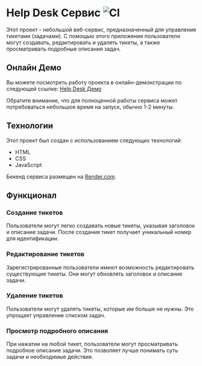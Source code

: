 # Help Desk Сервис ![CI](https://github.com/NikaMurs/helpdesk/actions/workflows/web.yml/badge.svg) 

Этот проект - небольшой веб-сервис, предназначенный для управления тикетами (задачами). С помощью этого приложения пользователи могут создавать, редактировать и удалять тикеты, а также просматривать подробные описания задач.

## Онлайн Демо

Вы можете посмотреть работу проекта в онлайн-демонстрации по следующей ссылке: [Help Desk Демо](https://nikamurs.github.io/helpdesk/)

Обратите внимание, что для полноценной работы сервиса может потребоваться небольшое время на запуск, обычно 1-2 минуты.

## Технологии

Этот проект был создан с использованием следующих технологий:

- HTML
- CSS
- JavaScript

Бекенд сервиса размещен на [Render.com](https://render.com/).

## Функционал

### Создание тикетов

Пользователи могут легко создавать новые тикеты, указывая заголовок и описание задачи. После создания тикет получает уникальный номер для идентификации.

### Редактирование тикетов

Зарегистрированные пользователи имеют возможность редактировать существующие тикеты. Они могут обновлять заголовок и описание задачи.

### Удаление тикетов

Пользователи могут удалять тикеты, которые им больше не нужны. Это упрощает управление списком задач.

### Просмотр подробного описания

При нажатии на любой тикет, пользователи могут просматривать подробное описание задачи. Это позволяет лучше понимать суть задачи и необходимые действия.


